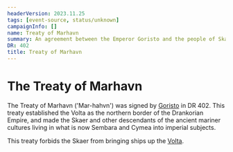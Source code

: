 ```yaml
---
headerVersion: 2023.11.25
tags: [event-source, status/unknown]
campaignInfo: []
name: Treaty of Marhavn
summary: An agreement between the Emperor Goristo and the people of Skaer and Vostok establishing the Volta as the northern boundry of the Drankorian Empire
DR: 402
title: Treaty of Marhavn
---
```

# The Treaty of Marhavn

The Treaty of Marhavn ('Mar-hahvn') was signed by [Goristo](<../../../people/historical-figures/drankorian-emperors/goristo.md>) in DR 402. This treaty established the Volta as the northern border of the Drankorian Empire, and made the Skaer and other descendants of the ancient mariner cultures living in what is now Sembara and Cymea into imperial subjects.

This treaty forbids the Skaer from bringing ships up the [Volta](<../../../gazetteer/greater-sembara/rivers/volta-watershed/volta.md>).
